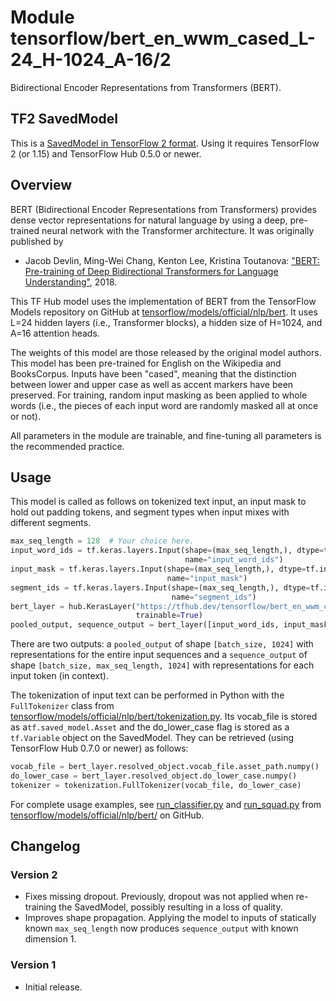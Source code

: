 # Module tensorflow/bert_en_wwm_cased_L-24_H-1024_A-16/2
Bidirectional Encoder Representations from Transformers (BERT).

<!-- dataset: wikipedia-and-bookscorpus -->
<!-- asset-path: legacy -->
<!-- fine-tunable: true -->
<!-- format: saved_model_2 -->
<!-- language: en -->
<!-- task: text-embedding -->
<!-- network-architecture: transformer -->

## TF2 SavedModel

This is a [SavedModel in TensorFlow 2
format](https://www.tensorflow.org/hub/tf2_saved_model).
Using it requires TensorFlow 2 (or 1.15) and TensorFlow Hub 0.5.0 or newer.

<!-- colab: https://colab.research.google.com/github/tensorflow/text/blob/master/docs/tutorials/fine_tune_bert.ipynb -->

## Overview

BERT (Bidirectional Encoder Representations from Transformers)
provides dense vector representations for natural language
by using a deep, pre-trained neural network with the Transformer
architecture. It was originally published by

  * Jacob Devlin, Ming-Wei Chang, Kenton Lee, Kristina Toutanova:
    ["BERT: Pre-training of Deep Bidirectional Transformers for
    Language Understanding"](https://arxiv.org/abs/1810.04805), 2018.

This TF Hub model uses the implementation of BERT from the
TensorFlow Models repository on GitHub at
[tensorflow/models/official/nlp/bert](https://github.com/tensorflow/models/tree/master/official/nlp/bert).
It uses L=24 hidden layers (i.e., Transformer blocks),
a hidden size of H=1024,
and A=16 attention heads.

The weights of this model are those released by the original model authors.
This model has been pre-trained for English
on the Wikipedia and BooksCorpus.
Inputs have been "cased", meaning that the distinction between lower
and upper case as well as accent markers have been preserved. For training, random input masking as been applied to whole words (i.e.,
the pieces of each input word are randomly masked all at once or not).

All parameters in the module are trainable, and fine-tuning all parameters is
the recommended practice.


## Usage

This model is called as follows on tokenized text input,
an input mask to hold out padding tokens,
and segment types when input mixes with different segments.

```python
max_seq_length = 128  # Your choice here.
input_word_ids = tf.keras.layers.Input(shape=(max_seq_length,), dtype=tf.int32,
                                       name="input_word_ids")
input_mask = tf.keras.layers.Input(shape=(max_seq_length,), dtype=tf.int32,
                                   name="input_mask")
segment_ids = tf.keras.layers.Input(shape=(max_seq_length,), dtype=tf.int32,
                                    name="segment_ids")
bert_layer = hub.KerasLayer("https://tfhub.dev/tensorflow/bert_en_wwm_cased_L-24_H-1024_A-16/2",
                            trainable=True)
pooled_output, sequence_output = bert_layer([input_word_ids, input_mask, segment_ids])
```

There are two outputs:
a `pooled_output` of shape `[batch_size, 1024]` with
representations for the entire input sequences and
a `sequence_output` of shape `[batch_size, max_seq_length, 1024]`
with representations for each input token (in context).

The tokenization of input text can be performed in Python with the
`FullTokenizer` class from
[tensorflow/models/official/nlp/bert/tokenization.py](https://github.com/tensorflow/models/blob/master/official/nlp/bert/tokenization.py).
Its vocab_file is stored as a`tf.saved_model.Asset` and
the do_lower_case flag is stored as a `tf.Variable` object
on the SavedModel. They can be retrieved (using TensorFlow Hub 0.7.0 or newer)
as follows:

```python
vocab_file = bert_layer.resolved_object.vocab_file.asset_path.numpy()
do_lower_case = bert_layer.resolved_object.do_lower_case.numpy()
tokenizer = tokenization.FullTokenizer(vocab_file, do_lower_case)
```

For complete usage examples, see
[run_classifier.py](https://github.com/tensorflow/models/blob/master/official/nlp/bert/run_classifier.py)
and [run_squad.py](https://github.com/tensorflow/models/blob/master/official/nlp/bert/run_squad.py)
from [tensorflow/models/official/nlp/bert/](https://github.com/tensorflow/models/tree/master/official/nlp/bert)
on GitHub.


## Changelog

### Version 2

  * Fixes missing dropout. Previously, dropout was not applied when re-training
    the SavedModel, possibly resulting in a loss of quality.
  * Improves shape propagation. Applying the model to inputs of statically
    known `max_seq_length` now produces `sequence_output` with known dimension 1.

### Version 1

  * Initial release.
